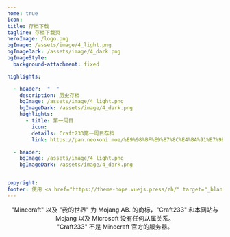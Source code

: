 ```yaml
---
home: true
icon: 
title: 存档下载
tagline: 存档下载页
heroImage: /logo.png
bgImage: /assets/image/4_light.png
bgImageDark: /assets/image/4_dark.png
bgImageStyle:
  background-attachment: fixed

highlights:

  - header:  "  "
    description: 历史存档
    bgImage: /assets/image/4_light.png
    bgImageDark: /assets/image/4_dark.png
    highlights:
      - title: 第一周目
        icon: 
        details: Craft233第一周目存档
        link: https://pan.neokoni.moe/%E9%98%BF%E9%87%8C%E4%BA%91%E7%9B%98%20%7C%20AliDrive/Craft233/%E5%AD%98%E6%A1%A3/week1

  - header: 
    bgImage: /assets/image/4_light.png
    bgImageDark: /assets/image/4_dark.png


copyright: 
footer: 使用 <a href="https://theme-hope.vuejs.press/zh/" target="_blank">VuePress Theme Hope</a> 主题 | Copyleft© 2023 Craft233  <a href="https://icp.gov.moe/?keyword=20232336" target="_blank">萌ICP备20232336号</a>
---
```

<center>"Minecraft" 以及 "我的世界" 为 Mojang AB. 的商标，"Craft233" 和本网站与 Mojang 以及 Microsoft 没有任何从属关系。</center>
<center>"Craft233" 不是 Minecraft 官方的服务器。</center>